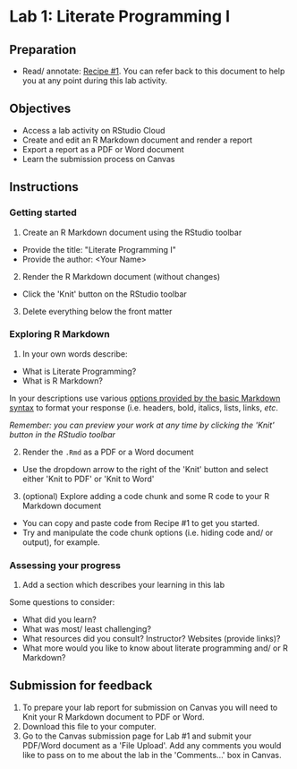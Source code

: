 # Lab 1: Literate Programming I

<!-- NOTE: 
You can preview this README.md document by clicking the 'Preview' button in the RStudio toolbar. The rendered document will appear in the 'Viewer' pane to the right as a formatted report.
-->

## Preparation

- Read/ annotate: [Recipe \#1](https://lin380.github.io/tadr/articles/recipe_1.html). You can refer back to this document to help you at any point during this lab activity.

## Objectives

- Access a lab activity on RStudio Cloud
- Create and edit an R Markdown document and render a report
- Export a report as a PDF or Word document
- Learn the submission process on Canvas

## Instructions

### Getting started

1. Create an R Markdown document using the RStudio toolbar
  - Provide the title: "Literate Programming I"
  - Provide the author: \<Your Name\>
2. Render the R Markdown document (without changes)
  - Click the 'Knit' button on the RStudio toolbar

3. Delete everything below the front matter

### Exploring R Markdown

1. In your own words describe:

- What is Literate Programming?
- What is R Markdown?

In your descriptions use various [options provided by the basic Markdown syntax](https://rmarkdown.rstudio.com/authoring_basics.html) to format your response (i.e. headers, bold, italics, lists, links, *etc*.

*Remember: you can preview your work at any time by clicking the 'Knit' button in the RStudio toolbar*

2. Render the `.Rmd` as a PDF or a Word document
  - Use the dropdown arrow to the right of the 'Knit' button and select either 'Knit to PDF' or 'Knit to Word'

3. (optional) Explore adding a code chunk and some R code to your R Markdown document
  - You can copy and paste code from Recipe #1 to get you started.
  - Try and manipulate the code chunk options (i.e. hiding code and/ or output), for example.

### Assessing your progress

1. Add a section which describes your learning in this lab

Some questions to consider: 

  - What did you learn?
  - What was most/ least challenging?
  - What resources did you consult? Instructor? Websites (provide links)?
  - What more would you like to know about literate programming and/ or R Markdown?

## Submission for feedback

1. To prepare your lab report for submission on Canvas you will need to Knit your R Markdown document to PDF or Word. 
2. Download this file to your computer.
3. Go to the Canvas submission page for Lab #1 and submit your PDF/Word document as a 'File Upload'. Add any comments you would like to pass on to me about the lab in the 'Comments...' box in Canvas.
